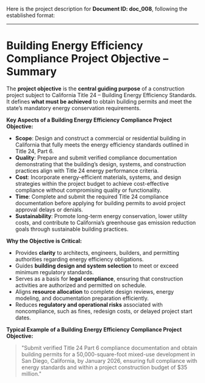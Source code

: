Here is the project description for **Document ID: doc_008**, following the established format:

---

# **Building Energy Efficiency Compliance Project Objective – Summary**

The **project objective** is the **central guiding purpose** of a construction project subject to California Title 24 – Building Energy Efficiency Standards. It defines **what must be achieved** to obtain building permits and meet the state’s mandatory energy conservation requirements.

**Key Aspects of a Building Energy Efficiency Compliance Project Objective:**
- **Scope**: Design and construct a commercial or residential building in California that fully meets the energy efficiency standards outlined in Title 24, Part 6.
- **Quality**: Prepare and submit verified compliance documentation demonstrating that the building’s design, systems, and construction practices align with Title 24 energy performance criteria.
- **Cost**: Incorporate energy-efficient materials, systems, and design strategies within the project budget to achieve cost-effective compliance without compromising quality or functionality.
- **Time**: Complete and submit the required Title 24 compliance documentation before applying for building permits to avoid project approval delays or denials.
- **Sustainability**: Promote long-term energy conservation, lower utility costs, and contribute to California’s greenhouse gas emission reduction goals through sustainable building practices.

**Why the Objective is Critical:**
- Provides **clarity** to architects, engineers, builders, and permitting authorities regarding energy efficiency obligations.
- Guides **building design and system selection** to meet or exceed minimum regulatory standards.
- Serves as a basis for **legal compliance**, ensuring that construction activities are authorized and permitted on schedule.
- Aligns **resource allocation** to complete design reviews, energy modeling, and documentation preparation efficiently.
- Reduces **regulatory and operational risks** associated with noncompliance, such as fines, redesign costs, or delayed project start dates.

**Typical Example of a Building Energy Efficiency Compliance Project Objective:**
> "Submit verified Title 24 Part 6 compliance documentation and obtain building permits for a 50,000-square-foot mixed-use development in San Diego, California, by January 2026, ensuring full compliance with energy standards and within a project construction budget of $35 million."

 